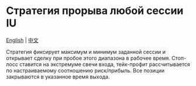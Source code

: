 # Стратегия прорыва любой сессии IU
[English](README.md) | [中文](README_cn.md)

Стратегия фиксирует максимум и минимум заданной сессии и открывает сделку при пробое этого диапазона в рабочее время. Стоп-лосс ставится на экстремуме свечи входа, тейк-профит рассчитывается по настраиваемому соотношению риск/прибыль. Все позиции закрываются в указанное время выхода.
